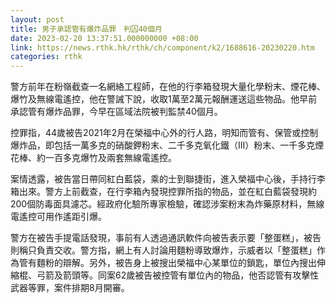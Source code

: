 ```yaml
---
layout: post
title: 男子承認管有爆炸品罪　判囚40個月
date: 2023-02-20 13:37:51.000000000 +08:00
link: https://news.rthk.hk/rthk/ch/component/k2/1688616-20230220.htm
categories: rthk
---
```


警方前年在粉嶺截查一名網絡工程師，在他的行李箱發現大量化學粉末、煙花棒、爆竹及無線電遙控，他在警誡下說，收取1萬至2萬元報酬運送這些物品。他早前承認管有爆炸品罪，今早在區域法院被判監禁40個月。

控罪指，44歲被告2021年2月在榮福中心外的行人路，明知而管有、保管或控制爆炸品，即包括一萬多克的硝酸鉀粉末、二千多克氧化鐵（III）粉末、一千多克煙花棒、約一百多克爆竹及兩套無線電遙控。

案情透露，被告當日帶同紅白藍袋，乘的士到聯捷街，進入榮福中心後，手持行李箱出來。警方上前截查，在行李箱內發現控罪所指的物品，並在紅白藍袋發現約200個防毒面具濾芯。經政府化驗所專家檢驗，確認涉案粉末為炸藥原材料，無線電遙控可用作遙距引爆。

警方在被告手提電話發現，事前有人透過通訊軟件向被告表示要「整蛋糕」，被告則稱只負責交收。警方指，網上有人討論用麵粉導致爆炸，示威者以「整蛋糕」作為管有麵粉的辯解。另外，被告身上被搜出榮福中心某單位的鎖匙，單位內搜出伸縮棍、弓箭及箭頭等。同案62歲被告被控管有單位內的物品，他否認管有攻擊性武器等罪，案件排期8月開審。
